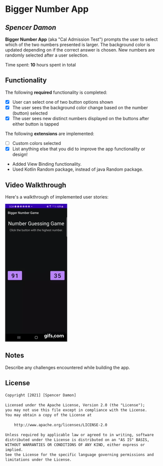 # Bigger Number App

## *Spencer Damon*

**Bigger Number App** (aka "Cal Admission Test") prompts the user to select which of the two numbers presented is larger. The background color is updated depending on if the correct answer is chosen. New numbers are randomly selected after a user selection.

Time spent: **10** hours spent in total

## Functionality

The following **required** functionality is completed:

* [x] User can select one of two button options shown
* [x] The user sees the background color change based on the number (button) selected
* [x] The user sees new distinct numbers displayed on the buttons after either button is tapped

The following **extensions** are implemented:

* [ ] Custom colors selected
* [x] List anything else that you did to improve the app functionality or design!
* Added View Binding functionality.
* Used Kotlin Random package, instead of java Random package.

## Video Walkthrough

Here's a walkthrough of implemented user stories:

![Video Walkthtrough](Video%20Walkthrough.gif)


## Notes

Describe any challenges encountered while building the app.

## License

    Copyright [2021] [Spencer Damon]

    Licensed under the Apache License, Version 2.0 (the "License");
    you may not use this file except in compliance with the License.
    You may obtain a copy of the License at

        http://www.apache.org/licenses/LICENSE-2.0

    Unless required by applicable law or agreed to in writing, software
    distributed under the License is distributed on an "AS IS" BASIS,
    WITHOUT WARRANTIES OR CONDITIONS OF ANY KIND, either express or implied.
    See the License for the specific language governing permissions and
    limitations under the License.

